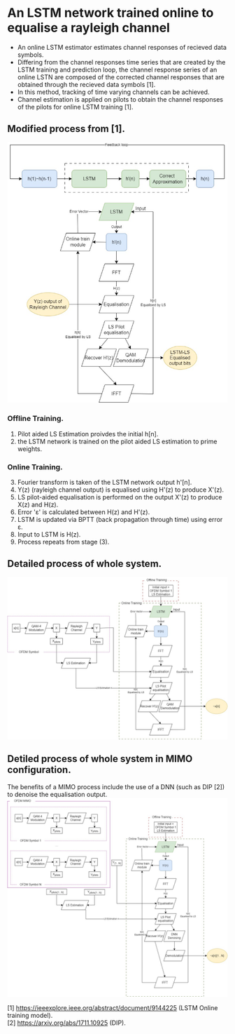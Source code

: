 # An LSTM network trained online to equalise a rayleigh channel

* An online LSTM estimator estimates channel responses of recieved data symbols. 
* Differing from the channel responses time series that are created by the LSTM training and prediction loop, the channel response series of an online LSTN are composed of the corrected channel responses that are obtained through the recieved data symbols [1]. 
* In this method, tracking of time varying channels can be achieved. 
* Channel estimation is applied on pilots to obtain the channel responses of the pilots for online LSTM training [1].

## Modified process from [1]. 
![LSTM Network Online Training Flowchart](https://github.com/ryan-n-may/Online_LSTM_Cpp/blob/main/LSTM_online_workflow.jpg)

### Offline Training.
1) Pilot aided LS Estimation proivdes the initial h[n].
2) the LSTM network is trained on the pilot aided LS estimation to prime weights. 
### Online Training.
3) Fourier transform is taken of the LSTM network output h'[n]. 
4) Y(z) (rayleigh channel output) is equalised using H'(z) to produce X'(z).
5) LS pilot-aided equalisation is performed on the output X'(z) to produce X(z) and H(z).
6) Error 'ε' is calculated between H(z) and H'(z).
7) LSTM is updated via BPTT (back propagation through time) using error ε.
8) Input to LSTM is H(z).
9) Process repeats from stage (3).  

## Detailed process of whole system.
![image](https://github.com/ryan-n-may/Online_LSTM_Cpp/blob/main/LSTM_complete_system.jpg)

## Detiled process of whole system in MIMO configuration. 
The benefits of a MIMO process include the use of a DNN (such as DIP [2]) to denoise the equalisation output. 
![image](https://github.com/ryan-n-may/Online_LSTM_Cpp/blob/main/LSTM_complete_system_MIMO.jpg)


[1] https://ieeexplore.ieee.org/abstract/document/9144225 (LSTM Online training model).  
[2] https://arxiv.org/abs/1711.10925 (DIP). 
 
